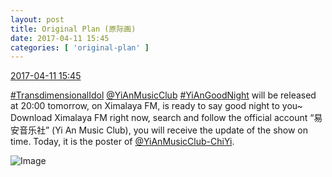 ```yaml
---
layout: post
title: Original Plan (原际画)
date: 2017-04-11 15:45
categories: [ 'original-plan' ]
---
```


<div class="weibo-info">
  <a href="http://weibo.com/5626539553/EE178lWe8">2017-04-11 15:45</a>
</div>

[#TransdimensionalIdol](http://weibo.com/p/100808fab985aab0bfb2724bf4d29856cf6ee7) [@YiAnMusicClub](http://weibo.com/u/6094546964) [#YiAnGoodNight](http://weibo.com/p/10080892b104a59bff303ca883e7931b5b916e) will be released at 20:00 tomorrow, on Ximalaya FM, is ready to say good night to you~ Download Ximalaya FM right now, search and follow the official account “易安音乐社” (Yi An Music Club), you will receive the update of the show on time. Today, it is the poster of [@YiAnMusicClub-ChiYi](http://weibo.com/u/6117581836).

<!-- more -->

![Image](http://wx3.sinaimg.cn/mw690/0068MnXXgy1feisbomc9oj31jk10x4qq.jpg)
